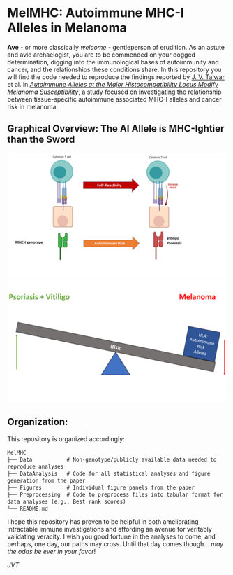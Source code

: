 # MelMHC: Autoimmune MHC-I Alleles in Melanoma

**Ave** - or more classically *welcome* - gentleperson of erudition. As an astute and avid archaelogist, you are to be commended on your dogged determination, digging into the immunological bases of autoimmunity and cancer, and the relationships these conditions share. In this repository you will find the code needed to reproduce the findings reported by [J. V. Talwar](https://jvtalwar.github.io/dk-isle/) et al. in [*Autoimmune Alleles at the Major Histocompatibility Locus Modify Melanoma Susceptibility*](https://www.biorxiv.org/content/10.1101/2021.08.12.456166v1.full), a study focused on investigating the relationship between tissue-specific autoimmune associated MHC-I alleles and cancer risk in melanoma.  

## Graphical Overview: The AI Allele is MHC-Ightier than the Sword

![intro_1](./Figures/.IntroPage/Paper_Overview_Figure_1.png)<br>
![intro_2](./Figures/.IntroPage/Paper_Overview_Figure_2.png)<br>

## Organization:

This repository is organized accordingly:
    
    MelMHC
    ├── Data           # Non-genotype/publicly available data needed to reproduce analyses
    ├── DataAnalysis   # Code for all statistical analyses and figure generation from the paper
    ├── Figures        # Individual figure panels from the paper
    ├── Preprocessing  # Code to preprocess files into tabular format for data analyses (e.g., Best rank scores)               
    └── README.md      
     

I hope this repository has proven to be helpful in both ameliorating intractable immune investigations and affording an avenue for veritably validating veracity. I wish you good fortune in the analyses to come, and perhaps, one day, our paths may cross. Until that day comes though... *may the odds be ever in your favor*!

*JVT*
